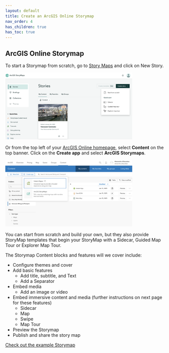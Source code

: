 ```yaml
---
layout: default
title: Create an ArcGIS Online Storymap
nav_order: 4
has_children: true
has_toc: true
---
```

## ArcGIS Online Storymap

To start a Storymap from scratch, go to [Story Maps](https://storymaps.arcgis.com/stories) and click on New Story.

<img src="images/StorymapStart.png" alt="fig1" style="width:400px;"/>

Or from the top left of your [ArcGIS Online homepage](https://www.arcgis.com/), select **Content** on the top banner. Click on the **Create app** and select **ArcGIS Storymaps**.

<img src="images/ContentPage.png" alt="fig1" style="width:400px;"/>

You can start from scratch and build your own, but they also provide StoryMap templates that begin your StoryMap with a Sidecar, Guided Map Tour or Explorer Map Tour.

The Storymap Content blocks and features will we cover include:
- Configure themes and cover
- Add basic features
    - Add title, subtitle, and Text
    - Add a Separator
- Embed media
    - Add an image or video
- Embed immersive content and media (further instructions on next page for these features)
    - Sidecar
    - Map
    - Swipe
    - Map Tour
- Preview the Storymap
- Publish and share the story map
  
[Check out the example Storymap](https://storymaps.arcgis.com/stories/9d2a3452e2a141399ae6226a627b4a36)
